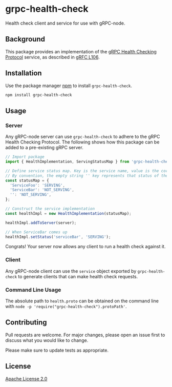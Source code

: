 # grpc-health-check

Health check client and service for use with gRPC-node.

## Background

This package provides an implementation of the [gRPC Health Checking Protocol](https://github.com/grpc/grpc/blob/master/doc/health-checking.md) service, as described in [gRFC L106](https://github.com/grpc/proposal/blob/master/L106-node-heath-check-library.md).

## Installation

Use the package manager [npm](https://www.npmjs.com/get-npm) to install `grpc-health-check`.

```bash
npm install grpc-health-check
```

## Usage

### Server

Any gRPC-node server can use `grpc-health-check` to adhere to the gRPC Health Checking Protocol.
The following shows how this package can be added to a pre-existing gRPC server.

```typescript
// Import package
import { HealthImplementation, ServingStatusMap } from 'grpc-health-check';

// Define service status map. Key is the service name, value is the corresponding status.
// By convention, the empty string '' key represents that status of the entire server.
const statusMap = {
  'ServiceFoo': 'SERVING',
  'ServiceBar': 'NOT_SERVING',
  '': 'NOT_SERVING',
};

// Construct the service implementation
const healthImpl = new HealthImplementation(statusMap);

healthImpl.addToServer(server);

// When ServiceBar comes up
healthImpl.setStatus('serviceBar', 'SERVING');
```

Congrats! Your server now allows any client to run a health check against it.

### Client

Any gRPC-node client can use the `service` object exported by `grpc-health-check` to generate clients that can make health check requests.

### Command Line Usage

The absolute path to `health.proto` can be obtained on the command line with `node -p 'require("grpc-health-check").protoPath'`.

## Contributing

Pull requests are welcome. For major changes, please open an issue first to discuss what you would like to change.

Please make sure to update tests as appropriate.

## License
[Apache License 2.0](https://choosealicense.com/licenses/apache-2.0/)
